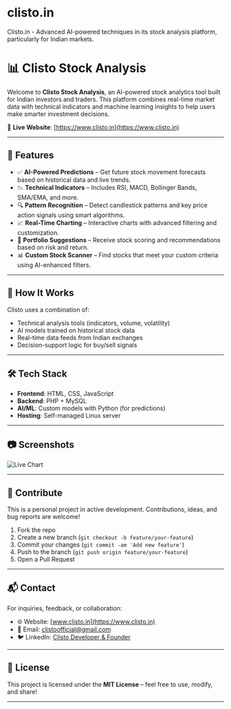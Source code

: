 # clisto.in
Clisto.in - Advanced AI-powered techniques in its stock analysis platform, particularly for Indian markets.

# 📊 Clisto Stock Analysis

Welcome to **Clisto Stock Analysis**, an AI-powered stock analytics tool built for Indian investors and traders. This platform combines real-time market data with technical indicators and machine learning insights to help users make smarter investment decisions.

🔗 **Live Website**: [https://www.clisto.in](https://www.clisto.in)

---

## 🚀 Features

- ✅ **AI-Powered Predictions** – Get future stock movement forecasts based on historical data and live trends.
- 📉 **Technical Indicators** – Includes RSI, MACD, Bollinger Bands, SMA/EMA, and more.
- 🔍 **Pattern Recognition** – Detect candlestick patterns and key price action signals using smart algorithms.
- 📈 **Real-Time Charting** – Interactive charts with advanced filtering and customization.
- 💼 **Portfolio Suggestions** – Receive stock scoring and recommendations based on risk and return.
- 📊 **Custom Stock Scanner** – Find stocks that meet your custom criteria using AI-enhanced filters.

---

## 🧠 How It Works

Clisto uses a combination of:

- Technical analysis tools (indicators, volume, volatility)
- AI models trained on historical stock data
- Real-time data feeds from Indian exchanges
- Decision-support logic for buy/sell signals

---

## 🛠 Tech Stack

- **Frontend**: HTML, CSS, JavaScript
- **Backend**: PHP + MySQL
- **AI/ML**: Custom models with Python (for predictions)
- **Hosting**: Self-managed Linux server

---

## 📷 Screenshots

![Live Chart](https://www.clisto.in/clisto_og.png)

---

## 🤝 Contribute

This is a personal project in active development. Contributions, ideas, and bug reports are welcome!

1. Fork the repo
2. Create a new branch (`git checkout -b feature/your-feature`)
3. Commit your changes (`git commit -am 'Add new feature'`)
4. Push to the branch (`git push origin feature/your-feature`)
5. Open a Pull Request

---

## 📬 Contact

For inquiries, feedback, or collaboration:
- 🌐 Website: [www.clisto.in](https://www.clisto.in)
- 📧 Email: clistoofficial@gmail.com
- 🐦 LinkedIn: [Clisto Developer & Founder](https://www.linkedin.com/in/agneesh-waran-34b3711a1/?originalSubdomain=in)

---

## 📄 License

This project is licensed under the **MIT License** – feel free to use, modify, and share!

---

